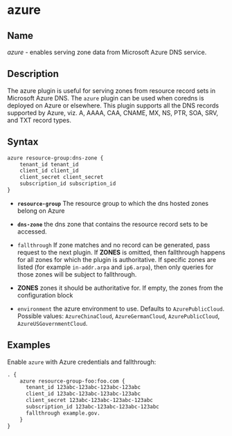 # azure

## Name

*azure* - enables serving zone data from Microsoft Azure DNS service.

## Description

The azure plugin is useful for serving zones from resource record
sets in Microsoft Azure DNS. The `azure` plugin can be used when coredns is deployed on Azure or elsewhere.
This plugin supports all the DNS records supported by Azure, viz. A, AAAA, CAA, CNAME, MX, NS, PTR, SOA, SRV, and TXT record types.

## Syntax

~~~ txt
azure resource-group:dns-zone {
    tenant_id tenant_id
    client_id client_id
    client_secret client_secret
    subscription_id subscription_id
}
~~~

*   **`resource-group`** The resource group to which the dns hosted zones belong on Azure

*   **`dns-zone`** the dns zone that contains the resource record sets to be
    accessed.

*   `fallthrough` If zone matches and no record can be generated, pass request to the next plugin.
    If **ZONES** is omitted, then fallthrough happens for all zones for which the plugin is
    authoritative. If specific zones are listed (for example `in-addr.arpa` and `ip6.arpa`), then
    only queries for those zones will be subject to fallthrough.

*   **ZONES** zones it should be authoritative for. If empty, the zones from the configuration block

*   `environment` the azure environment to use. Defaults to `AzurePublicCloud`. Possible values: `AzureChinaCloud`, `AzureGermanCloud`, `AzurePublicCloud`, `AzureUSGovernmentCloud`.

## Examples

Enable `azure` with Azure credentials and fallthrough:

~~~ txt
. {
    azure resource-group-foo:foo.com {
      tenant_id 123abc-123abc-123abc-123abc
      client_id 123abc-123abc-123abc-123abc
      client_secret 123abc-123abc-123abc-123abc
      subscription_id 123abc-123abc-123abc-123abc
      fallthrough example.gov.
    }
}
~~~
